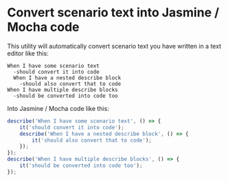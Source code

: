 # Convert scenario text into Jasmine / Mocha code

This utility will automatically convert scenario text you have written in a text editor like this:

```
When I have some scenario text
  -should convert it into code
  When I have a nested describe block
    -should also convert that to code
When I have multiple describe blocks
  -should be converted into code too
```

Into Jasmine / Mocha code like this:

```javascript
describe('When I have some scenario text', () => {
    it('should convert it into code');
    describe('When I have a nested describe block', () => {
        it('should also convert that to code');
    });
});
describe('When I have multiple describe blocks', () => {
    it('should be converted into code too');
});
```
